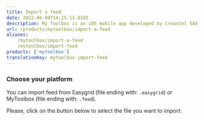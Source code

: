 ```yaml
---
title: Import a feed
date: 2022-06-08T14:25:13.819Z
description: My Toolbox is an iOS mobile app developed by Creastel SAS to facilitate your creation process. It is specifically designed to be used along with Instagram.
url: /products/mytoolbox/import-a-feed
aliases:
    /mytoolbox/import-a-feed
    /mytoolbox/import-feed
products: ['mytoolbox']
translationKey: mytoolbox-import-feed
---
```


### Choose your platform

You can import feed from Easygrid (file ending with: `.easygrid`) or MyToolbox (file ending with: `.feed`).

Please, click on the button below to select the file you want to import: